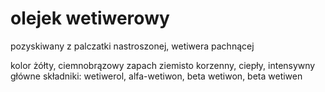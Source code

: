 # olejek wetiwerowy

pozyskiwany z palczatki nastroszonej, wetiwera pachnącej

kolor żółty, ciemnobrązowy
zapach ziemisto korzenny, ciepły, intensywny
główne składniki: wetiwerol, alfa-wetiwon, beta wetiwon, beta wetiwen


